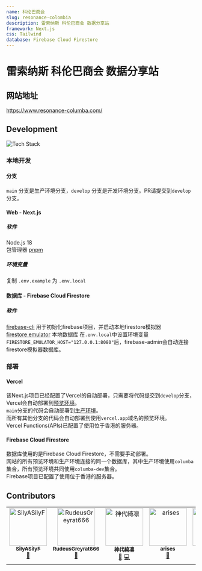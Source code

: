 ```yaml
---
name: 科伦巴商会
slug: resonance-colombia
description: 雷索纳斯 科伦巴商会 数据分享站
framework: Next.js
css: Tailwind
database: Firebase Cloud Firestore
---
```


# 雷索纳斯 科伦巴商会 数据分享站

## 网站地址

https://www.resonance-columba.com/

## Development
![Tech Stack](https://github-readme-tech-stack.vercel.app/api/cards?lineCount=1&line1=react%2Creact%2Cauto%3Bnext.js%2Cnext.js%2Cffffff%3Bvercel%2Cvercel%2Cffffff%3Bfirebase%2Cfirebase%2Cauto%3B&title=Tech%20Stack&align=center&titleAlign=center&fontSize=20&lineHeight=10)

### 本地开发

#### 分支
`main` 分支是生产环境分支，`develop` 分支是开发环境分支。PR请提交到`develop`分支。

#### Web - Next.js

##### 软件
Node.js 18  
包管理器 [pnpm](https://pnpm.io/installation)

##### 环境变量
复制 `.env.example` 为 `.env.local` 


#### 数据库 - Firebase Cloud Firestore

##### 软件
[firebase-cli](https://firebaseopensource.com/projects/firebase/firebase-tools/#installation) 用于初始化firebase项目，并启动本地firestore模拟器  
[firestore emulator](https://firebase.google.com/docs/emulator-suite/connect_firestore?hl=zh-cn)  本地数据库
在`.env.local`中设置环境变量`FIRESTORE_EMULATOR_HOST="127.0.0.1:8080"`后，firebase-admin会自动连接firestore模拟器数据库。

### 部署
#### Vercel
该Next.js项目已经配置了Vercel的自动部署，只需要将代码提交到`develop`分支，Vercel会自动部署到[预览环境](https://preview.resonance-columba.com/)。  
`main`分支的代码会自动部署到[生产环境](https://www.resonance-columba.com/)。  
而所有其他分支的代码会自动部署到使用`vercel.app`域名的预览环境。  
Vercel Functions(APIs)已配置了使用位于香港的服务器。

#### Firebase Cloud Firestore
数据库使用的是Firebase Cloud Firestore，不需要手动部署。  
网站的所有预览环境和生产环境连接的同一个数据库，其中生产环境使用`columba`集合，所有预览环境共同使用`columba-dev`集合。  
Firebase项目已配置了使用位于香港的服务器。

## Contributors

<!-- ALL-CONTRIBUTORS-LIST:START - Do not remove or modify this section -->
<!-- prettier-ignore-start -->
<!-- markdownlint-disable -->
<table>
  <tbody>
    <tr>
      <td align="center" valign="top" width="14.28%"><a href="https://github.com/SilyASilyF"><img src="https://avatars.githubusercontent.com/u/18006559?v=4?s=100" width="100px;" alt="SilyASilyF"/><br /><sub><b>SilyASilyF</b></sub></a><br /><a href="#data-SilyASilyF" title="Data">🔣</a></td>
      <td align="center" valign="top" width="14.28%"><a href="https://github.com/RudeusGreyrat666"><img src="https://avatars.githubusercontent.com/u/148561865?v=4?s=100" width="100px;" alt="RudeusGreyrat666"/><br /><sub><b>RudeusGreyrat666</b></sub></a><br /><a href="#data-RudeusGreyrat666" title="Data">🔣</a></td>
      <td align="center" valign="top" width="14.28%"><a href="https://moe.best"><img src="https://avatars.githubusercontent.com/u/24877906?v=4?s=100" width="100px;" alt="神代綺凛"/><br /><sub><b>神代綺凛</b></sub></a><br /><a href="#bug-Tsuk1ko" title="Bug reports">🐛</a> <a href="#code-Tsuk1ko" title="Code">💻</a></td>
      <td align="center" valign="top" width="14.28%"><a href="https://github.com/arises"><img src="https://avatars.githubusercontent.com/u/19305811?v=4?s=100" width="100px;" alt="arises"/><br /><sub><b>arises</b></sub></a><br /><a href="#bug-arises" title="Bug reports">🐛</a></td>
      <td align="center" valign="top" width="14.28%"><a href="https://github.com/EEEExciting"><img src="https://avatars.githubusercontent.com/u/23447813?v=4?s=100" width="100px;" alt="EEEExciting"/><br /><sub><b>EEEExciting</b></sub></a><br /><a href="#ideas-EEEExciting" title="Ideas, Planning, & Feedback">🐛</a></td>
      <td align="center" valign="top" width="14.28%"><a href="https://github.com/cls1997"><img src="https://avatars.githubusercontent.com/u/6021683?v=4?s=100" width="100px;" alt="ChenLingshu"/><br /><sub><b>ChenLingshu</b></sub></a><br /><a href="#ideas-cls1997" title="Ideas, Planning, & Feedback">🤔</a></td>
    </tr>
  </tbody>
</table>

<!-- markdownlint-restore -->
<!-- prettier-ignore-end -->

<!-- ALL-CONTRIBUTORS-LIST:END -->
